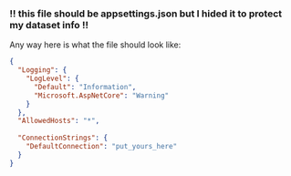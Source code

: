 ### !! this file should be appsettings.json but I hided it to protect my dataset info !!

Any way here is what the file should look like: 

```json
{
  "Logging": {
    "LogLevel": {
      "Default": "Information",
      "Microsoft.AspNetCore": "Warning"
    }
  },
  "AllowedHosts": "*",
  
  "ConnectionStrings": {
    "DefaultConnection": "put_yours_here"
  }
}

```